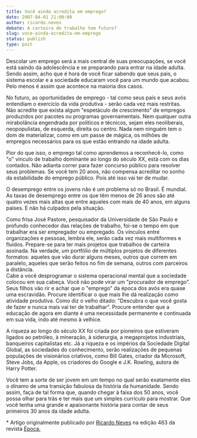 ```yaml
---
title: Você ainda acredita em emprego?
date: 2007-04-01 21:00:00
author: ricardo.neves
debate: A carteira de trabalho tem futuro?
slug: voce-ainda-acredita-em-emprego
status: publish 
type: post
---
```


Descolar um emprego será a mais central de suas preocupações, se você está saindo da adolescência e se preparando para entrar na idade adulta. Sendo assim, acho que é hora de você ficar sabendo que seus pais, o sistema escolar e a sociedade educaram você para um mundo que acabou. Pelo menos é assim que acontece na maioria dos casos. 


No futuro, as oportunidades de emprego - tal como seus pais e seus avós entendiam o exercício da vida produtiva - serão cada vez mais restritas. Não acredite que exista algum "espetáculo de crescimento" de empregos produzidos por pacotes ou programas governamentais. Nem qualquer outra mirabolância engendrada por políticos e técnicos, sejam eles neoliberais, neopopulistas, de esquerda, direita ou centro. Nada nem ninguém tem o dom de materializar, como em um passe de mágica, os milhões de empregos necessários para os que estão entrando na idade adulta.


Pior do que isso, o emprego tal como aprendemos a reconhecê-lo, como "o" vínculo de trabalho dominante ao longo do século XX, está com os dias contados. Não adianta correr para fazer concurso público para resolver seus problemas. Se você tem 20 anos, não compensa acreditar no sonho da estabilidade do emprego público. Pois até isso vai ter de mudar. 


O desemprego entre os jovens não é um problema só no Brasil. É mundial. As taxas de desemprego entre os que têm menos de 26 anos são até quatro vezes mais altas que entre aqueles com mais de 40 anos, em alguns países. E não há culpados pela situação.   
  
Como frisa José Pastore, pesquisador da Universidade de São Paulo e profundo conhecedor das relações de trabalho, foi-se o tempo em que trabalhar era ser empregador ou empregado. Os vínculos entre organizações e pessoas, lembra ele, serão cada vez mais multiformes e fluidos. Prepare-se para ter mais projetos que trabalhos de carteira assinada. Na verdade, um portfólio de múltiplos projetos de diferentes formatos: aqueles que vão durar alguns meses, outros que correm em paralelo, aqueles que serão feitos no fim de semana, outros com parceiros a distância.  
Cabe a você desprogramar o sistema operacional mental que a sociedade colocou em sua cabeça. Você não pode virar um "procurador de emprego". Seus filhos vão rir e achar que o "emprego" da época dos avós era quase uma escravidão. Procure identificar o que mais lhe dá realização como atividade produtiva. Como diz o velho ditado: "Descubra o que você gosta de fazer e nunca mais vai ter de trabalhar". Procure entender que a educação de agora em diante é uma necessidade permanente e continuada em sua vida, indo até mesmo à velhice. 


A riqueza ao longo do século XX foi criada por pioneiros que estiveram ligados ao petróleo, à mineração, à siderurgia, a megaprojetos industriais, banqueiros capitalistas etc. Já a riqueza e os impérios da Sociedade Digital Global, as sociedades do conhecimento, serão realizações de pequenas populações de visionários criativos, como Bill Gates, criador da Microsoft, Steve Jobs, da Apple, os criadores do Google e J.K. Rowling, autora de Harry Potter. 


Você tem a sorte de ser jovem em um tempo no qual serão exatamente eles o dínamo de uma transição fabulosa da história da humanidade. Sendo assim, faça de tal forma que, quando chegar à faixa dos 50 anos, você possa olhar para trás e ter mais que um simples currículo para mostrar. Que você tenha uma grande e apaixonante história para contar de seus primeiros 30 anos da idade adulta.


\* Artigo originalmente publicado por [Ricardo Neves](http://www.ricardoneves.com.br) na edição 463 da revista [Época.](http://www.epoca.globo.com)


